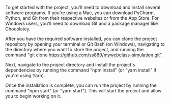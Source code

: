 To get started with the project, you'll need to download and install several software programs. If you're using a Mac, you can download PyCharm, Python, and Git from their respective websites or from the App Store. For Windows users, you'll need to download Git and a package manager like Chocolatey.

After you have the required software installed, you can clone the project repository by opening your terminal or Git Bash (on Windows), navigating to the directory where you want to store the project, and running the command "git clone https://github.com/ss889/mywebclass-simulation.git".

Next, navigate to the project directory and install the project's dependencies by running the command "npm install" (or "yarn install" if you're using Yarn).

Once the installation is complete, you can run the project by running the command "npm start" (or "yarn start"). This will start the project and allow you to begin working on it.